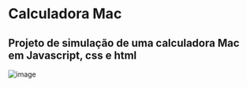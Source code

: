 # Calculadora Mac
## Projeto de simulação de uma calculadora Mac em Javascript, css e html

![image](https://user-images.githubusercontent.com/46503478/165194208-3fd1ac31-af6e-432d-a0dc-0c9ad65683c4.png)
